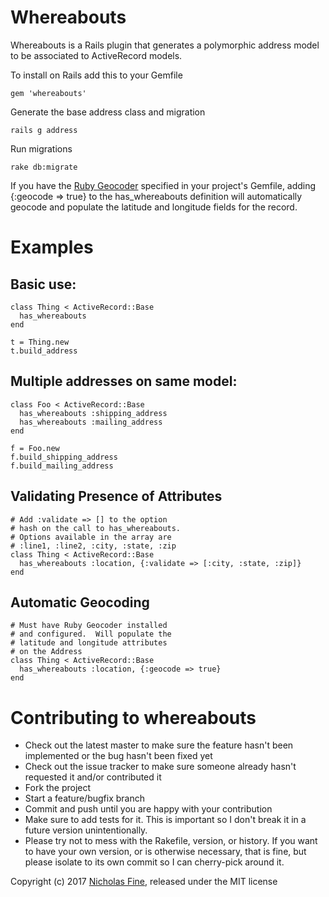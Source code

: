 # Whereabouts

Whereabouts is a Rails plugin that generates a polymorphic address model
to be associated to ActiveRecord models.

To install on Rails  add this to your Gemfile

    gem 'whereabouts'

Generate the base address class and migration

    rails g address

Run migrations

    rake db:migrate

If you have the [Ruby Geocoder](http://www.rubygeocoder.com) specified in
your project's Gemfile, adding {:geocode => true} to the has_whereabouts
definition will automatically geocode and populate the latitude and
longitude fields for the record.

# Examples

## Basic use:

    class Thing < ActiveRecord::Base
      has_whereabouts
    end

    t = Thing.new
    t.build_address

## Multiple addresses on same model:

    class Foo < ActiveRecord::Base
      has_whereabouts :shipping_address
      has_whereabouts :mailing_address
    end

    f = Foo.new
    f.build_shipping_address
    f.build_mailing_address

## Validating Presence of Attributes

    # Add :validate => [] to the option
    # hash on the call to has_whereabouts.
    # Options available in the array are
    # :line1, :line2, :city, :state, :zip
    class Thing < ActiveRecord::Base
      has_whereabouts :location, {:validate => [:city, :state, :zip]}
    end

## Automatic Geocoding

    # Must have Ruby Geocoder installed
    # and configured.  Will populate the
    # latitude and longitude attributes
    # on the Address
    class Thing < ActiveRecord::Base
      has_whereabouts :location, {:geocode => true}
    end

Contributing to whereabouts
=========

  * Check out the latest master to make sure the feature hasn't been implemented or the bug hasn't been fixed yet
  * Check out the issue tracker to make sure someone already hasn't requested it and/or contributed it
  * Fork the project
  * Start a feature/bugfix branch
  * Commit and push until you are happy with your contribution
  * Make sure to add tests for it. This is important so I don't break it in a future version unintentionally.
  * Please try not to mess with the Rakefile, version, or history. If you want to have your own version, or is otherwise necessary, that is fine, but please isolate to its own commit so I can cherry-pick around it.

Copyright (c) 2017 [Nicholas Fine](http://ndfine.com), released under the MIT license

